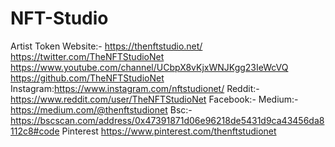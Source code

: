 # NFT-Studio
Artist Token
Website:-
https://thenftstudio.net/
https://twitter.com/TheNFTStudioNet
https://www.youtube.com/channel/UCbpX8vKjxWNJKgg23IeWcVQ
https://github.com/TheNFTStudioNet
Instagram:https://www.instagram.com/nftstudionet/
Reddit:- 
https://www.reddit.com/user/TheNFTStudioNet
Facebook:-
Medium:-
https://medium.com/@thenftstudionet
Bsc:-
https://bscscan.com/address/0x47391871d06e96218de5431d9ca43456da8112c8#code
Pinterest
https://www.pinterest.com/thenftstudionet
